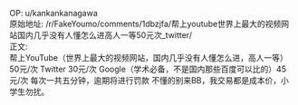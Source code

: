 
OP: u/kankankanagawa  
原始地址: /r/FakeYoumo/comments/1dbzjfa/帮上youtube世界上最大的视频网站国内几乎没有人懂怎么进高人一等50元次_twitter/  
正文:  
帮上YouTube（世界上最大的视频网站，国内几乎没有人懂怎么进，高人一等）50元/次 Twitter 30元/次 Google（学术必备，不是国内那些百度可以比的）45元/次 每次一共五分钟，逾期将进行罚款 不懂的别来BB，我交易都是成本价，小学生勿扰。  

